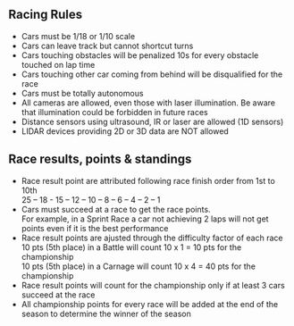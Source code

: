 ## Racing Rules

* Cars must be 1/18 or 1/10 scale
* Cars can leave track but cannot shortcut turns
* Cars touching obstacles will be penalized 10s for every obstacle touched on lap time
* Cars touching other car coming from behind will be disqualified for the race
* Cars must be totally autonomous
* All cameras are allowed, even those with laser illumination. Be aware that illumination could be forbidden in future races
* Distance sensors using ultrasound, IR or laser are allowed (1D sensors)
* LIDAR devices providing 2D or 3D data are NOT allowed 

## Race results, points & standings 

* Race result point are attributed following race finish order from 1st to 10th  
25 – 18 - 15 – 12 – 10 – 8 – 6 – 4 – 2 – 1
* Cars must succeed at a race to get the race points.  
For example, in a Sprint Race a car not achieving 2 laps will not get points even if it is the best performance
* Race result points are ajusted through the difficulty factor of each race  
10 pts (5th place) in a Battle will count
10 x 1 = 10 pts for the championship  
10 pts (5th place) in a Carnage will count
10 x 4 = 40 pts for the championship
* Race result points will count for the championship only if at least 3 cars succeed at the race
* All championship points for every race will be added at the end of the season to determine the winner of the season